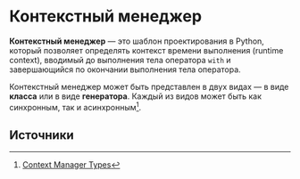 # Контекстный менеджер

**Контекстный менеджер** — это шаблон проектирования в Python, который позволяет определять контекст времени выполнения (runtime context), вводимый до выполнения тела оператора `with` и завершающийся по окончании выполнения тела оператора.

Контекстный менеджер может быть представлен в двух видах — в виде **класса** или в виде **генератора**. Каждый из видов может быть как синхронным, так и асинхронным[^1].

## Источники

[^1]: [Context Manager Types](https://docs.python.org/3/library/stdtypes.html#context-manager-types)
